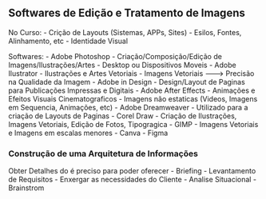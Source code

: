 ## Softwares de Edição e Tratamento de Imagens

No Curso: 
    - Crição de Layouts (Sistemas, APPs, Sites)
        - Esilos, Fontes, Alinhamento, etc
    - Identidade Visual

Softwares:
    - Adobe Photoshop
        - Criação/Composição/Edição de Imagens/Ilustrações/Artes
        - Desktop ou Dispositivos Moveis
    - Adobe Ilustrator
        - Ilustrações e Artes Vetoriais
        - Imagens Vetoriais ---> Precisão na Qualidade da Imagem
    - Adobe in Design
        - Design/Layout de Paginas para Publicações Impressas e Digitais
    - Adobe After Effects
        - Animações e Efeitos Visuais Cinematograficos
        - Imagens não estaticas (Videos, Imagens em Sequencia, Animações, etc)
    - Adobe Dreamweaver
        - Utilizado para a criação de Layouts de Paginas
    - Corel Draw
        - Criação de Ilustrações, Imagens Vetoriais, Edição de Fotos, Tipogragica
    - GIMP
        - Imagens Vetoriais e Imagens em escalas menores
    - Canva
    - Figma

### Construção de uma Arquitetura de Informações

Obter Detalhes do é preciso para poder oferecer
    - Briefing
        - Levantamento de Requisitos
        - Enxergar as necessidades do Cliente
    - Analise Situacional
    - Brainstrom 
